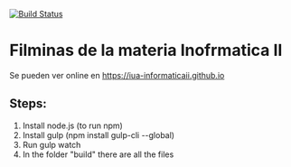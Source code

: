 [![Build Status](https://travis-ci.org/UCC-LabCompu2/filminas.svg?branch=master)](https://travis-ci.org/UCC-LabCompu2/filminas)

Filminas de la materia Inofrmatica II
====================================================

Se pueden ver online en https://iua-informaticaii.github.io


Steps:
------

1. Install node.js (to run npm)
2. Install gulp (npm install gulp-cli --global)
3. Run gulp watch
4. In the folder "build" there are all the files
